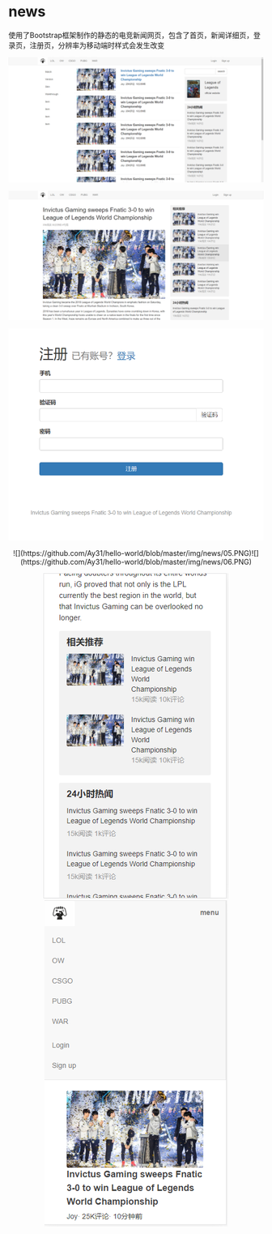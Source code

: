 # news

使用了Bootstrap框架制作的静态的电竞新闻网页，包含了首页，新闻详细页，登录页，注册页，分辨率为移动端时样式会发生改变

![s](https://github.com/Ay31/hello-world/blob/master/img/news/01.PNG)

![](https://github.com/Ay31/hello-world/blob/master/img/news/02.PNG)

![](https://github.com/Ay31/hello-world/blob/master/img/news/04.PNG)

<div align=center>![](https://github.com/Ay31/hello-world/blob/master/img/news/05.PNG)![](https://github.com/Ay31/hello-world/blob/master/img/news/06.PNG)

![](https://github.com/Ay31/hello-world/blob/master/img/news/07.PNG)![](https://github.com/Ay31/hello-world/blob/master/img/news/08.PNG)